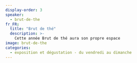 ```yaml
---
display-order: 3
speaker:
  - brut-de-the
fr_FR:
  title: "Brut de thé"
  description: >-
    Cette année Brut de thé aura son propre espace
image: brut-de-the
categories:
  - exposition et dégustation - du vendredi au dimanche
---
```

